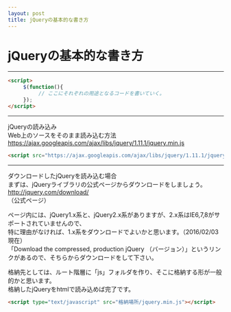 ```yaml
---
layout: post
title: jQueryの基本的な書き方
---
```


# jQueryの基本的な書き方

***

```html
<script>
     $(function(){
          // ここにそれぞれの用途となるコードを書いていく。
     });
</script>
```
***
jQueryの読み込み   
Web上のソースをそのまま読み込む方法   
https://ajax.googleapis.com/ajax/libs/jquery/1.11.1/jquery.min.js   

```html
<script src="https://ajax.googleapis.com/ajax/libs/jquery/1.11.1/jquery.min.js"></script>   
```
***
ダウンロードしたjQueryを読み込む場合   
まずは、jQueryライブラリの公式ページからダウンロードをしましょう。   
http://jquery.com/download/   
（公式ページ）

ページ内には、jQuery1.x系と、jQuery2.x系がありますが、2.x系はIE6,7,8がサポートされていませんので、   
特に理由がなければ、1.x系をダウンロードでよいかと思います。（2016/02/03現在）   
「Download the compressed, production jQuery （バージョン）」というリンクがあるので、そちらからダウンロードをして下さい。   

格納先としては、ルート階層に「js」フォルダを作り、そこに格納する形が一般的かと思います。   
格納したjQueryをhtmlで読み込めば完了です。   

```html
<script type="text/javascript" src="格納場所/jquery.min.js"></script>   
```
